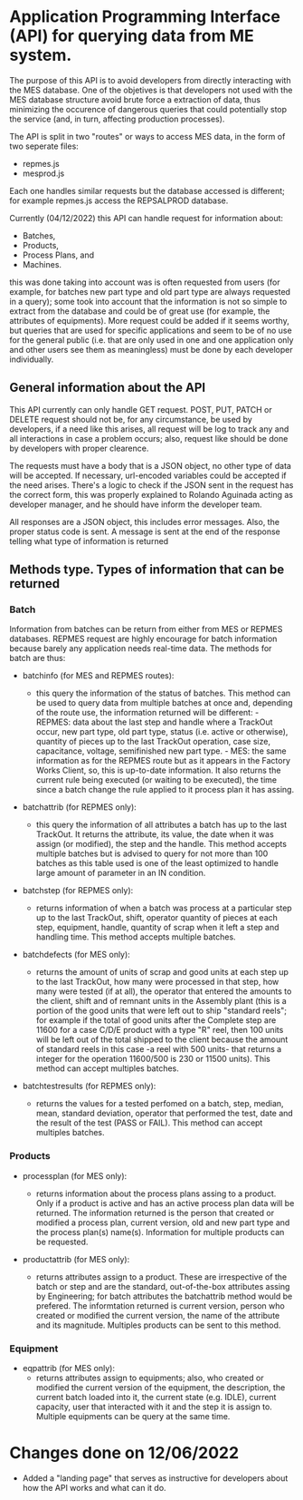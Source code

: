 # Application Programming Interface (API) for querying data from ME system.

The purpose of this API is to avoid developers from directly interacting with the MES database. One of the objetives is that developers not used with the MES database structure avoid brute force a extraction of data, thus minimizing the occurence of dangerous queries that could potentially stop the service (and, in turn, affecting production processes).

The API is split in two "routes" or ways to access MES data, in the form of two seperate files:
- repmes.js
- mesprod.js

Each one handles similar requests but the database accessed is different; for example repmes.js access the REPSALPROD database. 

Currently (04/12/2022) this API can handle request for information about:
- Batches,
- Products,
- Process Plans, and
- Machines.

this was done taking into account was is often requested from users (for example, for batches new part type and old part type are always requested in a query); some took into account that the information is not so simple to extract from the database and could be of great use (for example, the attributes of equipments). More request could be added if it seems worthy, but queries that are used for specific applications and seem to be of no use for the general public (i.e. that are only used in one and one application only and other users see them as meaningless) must be done by each developer individually.

## General information about the API

This API currently can only handle GET request. POST, PUT, PATCH or DELETE request should not be, for any circumstance, be used by developers, if a need like this arises, all request will be log to track any and all interactions in case a problem occurs; also, request like should be done by developers with proper clearence.

The requests must have a body that is a JSON object, no other type of data will be accepted. If necessary, url-encoded variables could be accepted if the need arises. There's a logic to check if the JSON sent in the request has the correct form, this was properly explained to Rolando Aguinada acting as developer manager, and he should have inform the developer team.

All responses are a JSON object, this includes error messages. Also, the proper status code is sent. A message is sent at the end of the response telling what type of information is returned

## Methods type. Types of information that can be returned

### Batch

Information from batches can be return from either from MES or REPMES databases. REPMES request are highly encourage for batch information because barely any application needs real-time data. The methods for batch are thus:

- batchinfo (for MES and REPMES routes):
    - this query the information of the status of batches. This method can be used to query data from multiple batches at once and, depending of the route use, the information returned will be different:
            - REPMES: data about the last step and handle where a TrackOut occur, new part type, old part type, status (i.e. active or otherwise), quantity of pieces up to the last TrackOut operation, case size, capacitance, voltage, semifinished new part type.
            - MES: the same information as for the REPMES route but as it appears in the Factory Works Client, so, this is up-to-date information. It also returns the current rule being executed (or waiting to be executed), the time since a batch change the rule applied to it process plan it has assing.

- batchattrib (for REPMES only):
    - this query the information of all attributes a batch has up to the last TrackOut. It returns the attribute, its value, the date when it was assign (or modified), the step and the handle. This method accepts multiple batches but is advised to query for not more than 100 batches as this table used is one of the least optimized to handle large amount of parameter in an IN condition.

- batchstep (for REPMES only):
    - returns information of when a batch was process at a particular step up to the last TrackOut, shift, operator quantity of pieces at each step, equipment, handle, quantity of scrap when it left a step and handling time. This method accepts multiple batches.

- batchdefects (for MES only):
    - returns the amount of units of scrap and good units at each step up to the last TrackOut, how many were processed in that step, how many were tested (if at all), the operator that entered the amounts to the client, shift and of remnant units in the Assembly plant (this is a portion of the good units that were left out to ship "standard reels"; for example if the total of good units after the Complete step are 11600 for a case C/D/E product with a type "R" reel, then 100 units will be left out of the total shipped to the client because the amount of standard reels in this case -a reel with 500 units- that returns a integer for the operation 11600/500 is 230 or 11500 units). This method can accept multiples batches.

- batchtestresults (for REPMES only):
    - returns the values for a tested perfomed on a batch, step, median, mean, standard deviation, operator that performed the test, date and the result of the test (PASS or FAIL). This method can accept multiples batches.


### Products

- processplan (for MES only):
    - returns information about the process plans assing to a product. Only if a product is active and has an active process plan data will be returned. The information returned is the person that created or modified a process plan, current version, old and new part type and the process plan(s) name(s). Information for multiple products can be requested.

- productattrib (for MES only):
    - returns attributes assign to a product. These are irrespective of the batch or step and are the standard, out-of-the-box attributes assing by Engineering; for batch attributes the batchattrib method would be prefered. The informtation returned is current version, person who created or modified the current version, the name of the attribute and its magnitude. Multiples products can be sent to this method.


### Equipment

- eqpattrib (for MES only):
    - returns attributes assign to equipments; also, who created or modified the current version of the equipment, the description, the current batch loaded into it, the current state (e.g. IDLE), current capacity, user that interacted with it and the step it is assign to. Multiple equipments can be query at the same time.



# Changes done on 12/06/2022
- Added a "landing page" that serves as instructive for developers about how the API works and what can it do.